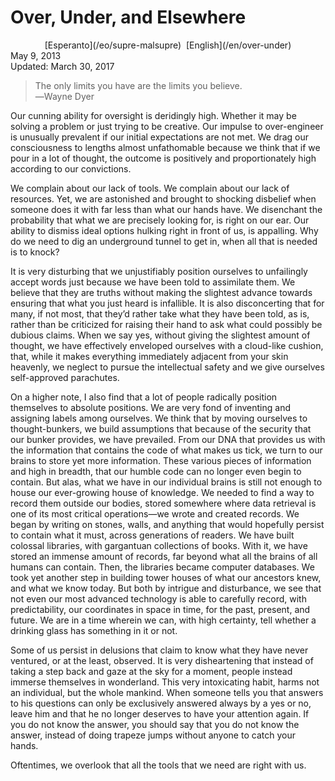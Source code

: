 Over, Under, and Elsewhere
==========================

<center>[Esperanto](/eo/supre-malsupre)  [English](/en/over-under)</center>
<div class="center">May 9, 2013</div>
<div class="center">Updated: March 30, 2017</div>

>The only limits you have are the limits you believe.<br>
>―Wayne Dyer

Our cunning ability for oversight is deridingly high. Whether it may be solving a problem or just
trying to be creative. Our impulse to over-engineer is unusually prevalent if our initial
expectations are not met. We drag our consciousness to lengths almost unfathomable because we think
that if we pour in a lot of thought, the outcome is positively and proportionately high according to
our convictions.

We complain about our lack of tools. We complain about our lack of resources. Yet, we are astonished
and brought to shocking disbelief when someone does it with far less than what our hands have. We
disenchant the probability that what we are precisely looking for, is right on our ear. Our ability
to dismiss ideal options hulking right in front of us, is appalling. Why do we need to dig an
underground tunnel to get in, when all that is needed is to knock?

It is very disturbing that we unjustifiably position ourselves to unfailingly accept words just
because we have been told to assimilate them. We believe that they are truths without making the
slightest advance towards ensuring that what you just heard is infallible. It is also disconcerting
that for many, if not most, that they’d rather take what they have been told, as is, rather than be
criticized for raising their hand to ask what could possibly be dubious claims. When we say yes,
without giving the slightest amount of thought, we have effectively enveloped ourselves with a
cloud-like cushion, that, while it makes everything immediately adjacent from your skin heavenly, we
neglect to pursue the intellectual safety and we give ourselves self-approved parachutes.

On a higher note, I also find that a lot of people radically position themselves to absolute
positions. We are very fond of inventing and assigning labels among ourselves. We think that by
moving ourselves to thought-bunkers, we build assumptions that because of the security that our
bunker provides, we have prevailed. From our DNA that provides us with the information that contains
the code of what makes us tick, we turn to our brains to store yet more information. These various
pieces of information and high in breadth, that our humble code can no longer even begin to
contain. But alas, what we have in our individual brains is still not enough to house our
ever-growing house of knowledge. We needed to find a way to record them outside our bodies, stored
somewhere where data retrieval is one of its most critical operations—we wrote and created
records. We began by writing on stones, walls, and anything that would hopefully persist to contain
what it must, across generations of readers. We have built colossal libraries, with gargantuan
collections of books. With it, we have stored an immense amount of records, far beyond what all the
brains of all humans can contain. Then, the libraries became computer databases. We took yet another
step in building tower houses of what our ancestors knew, and what we know today. But both by
intrigue and disturbance, we see that not even our most advanced technology is able to carefully
record, with predictability, our coordinates in space in time, for the past, present, and future. We
are in a time wherein we can, with high certainty, tell whether a drinking glass has something in it
or not.

Some of us persist in delusions that claim to know what they have never ventured, or at the least,
observed. It is very disheartening that instead of taking a step back and gaze at the sky for a
moment, people instead immerse themselves in wonderland. This very intoxicating habit, harms not an
individual, but the whole mankind. When someone tells you that answers to his questions can only be
exclusively answered always by a yes or no, leave him and that he no longer deserves to have your
attention again. If you do not know the answer, you should say that you do not know the answer,
instead of doing trapeze jumps without anyone to catch your hands.

Oftentimes, we overlook that all the tools that we need are right with us.
